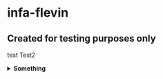 # infa-flevin
## Created for testing purposes only
test
Test2

<details><summary><strong>Something</strong></summary> 
<br>

1. bla1
2. bla2

</details>
